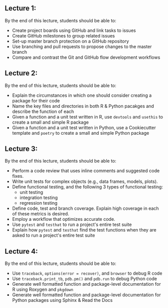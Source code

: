 <!-- #region -->
## Lecture 1:

By the end of this lecture, students should be able to:
- Create project boards using GitHub and link tasks to issues
- Create GitHub milestones to group related issues
- Set-up master branch protection on a GitHub repository
- Use branching and pull requests to propose changes to the master branch
- Compare and contrast the Git and GitHub flow development workflows

## Lecture 2: 
By the end of this lecture, students should be able to:
- Explain the circumstances in which one should consider creating a package for their code
- Name the key files and directories in both R & Python pacakges and describe the function of each
- Given a function and a unit test written in R, use `devtools` and `usethis` to create a small and simple R package
- Given a function and a unit test written in Python, use a Cookiecutter template and `poetry` to create a small and simple Python package


## Lecture 3: 
By the end of this lecture, students should be able to:

- Perform a code review that uses inline comments and suggested code fixes.
- Write unit tests for complex objects (e.g., data frames, models, plots).
- Define functional testing, and the following 3 types of functional testing:
    - unit testing
    - integration testing
    - regression testing
- Define code, test and branch coverage. Explain high coverage in each of these metrics is desired.
- Employ a workflow that optimizes accurate code.
- Use `pytest` and `testhat` to run a project's entire test suite
- Explain how `pytest` and `testhat` find the test functions when they are asked to run a project's entire test suite

## Lecture 4:
By the end of this lecture, students should be able to:

- Use `traceback`, `options(error = recover)`, and `browser` to debug R code
- Use `traceback.print_tb`, `pdb.pm()` and `pdb.run` to debug Python code
- Generate well formatted function and package-level documentation for R using Roxygen and `pkgdown`
- Generate well formatted function and package-level documentation for Python packages using Sphinx & Read the Docs
<!-- #endregion -->
